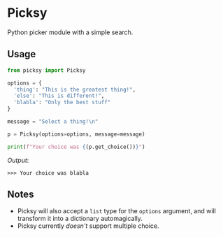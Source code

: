 # Picksy
Python picker module with a simple search.

## Usage
```python
from picksy import Picksy

options = {
  'thing': "This is the greatest thing!",
  'else': "This is different!",
  'blabla': "Only the best stuff"
}

message = "Select a thing!\n"

p = Picksy(options=options, message=message)

print(f"Your choice was {(p.get_choice())}")
```
_Output_:
```
>>> Your choice was blabla
```

## Notes
- Picksy will also accept a `list` type for the `options` argument, and will transform it into a dictionary automagically.
- Picksy currently *doesn't* support multiple choice.
